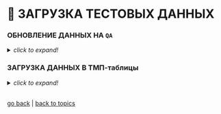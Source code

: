 # 💩 ЗАГРУЗКА ТЕСТОВЫХ ДАННЫХ

### ОБНОВЛЕНИЕ ДАННЫХ НА `QA`

<details><summary><i><h7>click to expand!</h7></i></summary>

1. Открываем **PowerShell 7.1** _(желательно от админа)_

![img1](https://github.com/CrappyCodeMaker/ECCENTEX-KNOWLEGE/blob/main/Content/9%20Delivery/9.3%20Load%20from%20CSV/9.3.4%20Data%20for%20testing/IMG/1.png?raw=true)

2. Переходим в каталог с скриптом `E:\DWH`
```PowerShell
  > cd E:\DWH
```

3. Запускаем скрипт `LoadData_QA.ps1` с нужным параметром
```PowerShell
  # For the 1C archive
  > ./LoadData_QA.ps1 '1C'

  # For the DWH archive
  > ./LoadData_QA.ps1 'DWH'
```
**_NOTE:_** _Для загрузки архива за конкретную дату, необходимо открыть скрипт в редакторе и в соответствующей строке задать маску:
  * `49` при загрузке **DWH**
  * `219` при загрузке **1C**
```PowerShell
  # DEFAULT
  $SearchMask = Get-Date -Format "yyyyMMdd"

  # Format must be: yyyyMMdd
  $SearchMask = "20210729"
```

4. Ждем заверщения 😉

![img2](https://github.com/CrappyCodeMaker/ECCENTEX-KNOWLEGE/blob/main/Content/9%20Delivery/9.3%20Load%20from%20CSV/9.3.4%20Data%20for%20testing/IMG/2.png?raw=true)

</details>

### ЗАГРУЗКА ДАННЫХ В ТМП-таблицы

<details><summary><i><h7>click to expand!</h7></i></summary>

1. Разархивируем архив в папку **`E:\DWH\`** **`toLoad`**
2. Запускаем скрипт `TMP_only.ps1` одним из способов:
    * Через консоль **PowerShell**
    * Руками: кликаем **ПКМ** по файлу => `run with PowerShell`

**_NOTE:_**
1. По дефолту в скрипте заданы логин/пароль **PROD** среды. _(QA данные закомментированы)_
2. Список файлов для загрузки указан на `22` строке. _(Вы можете закомментировать не нужные, при загрузке)_
3. Если запус скрипта производится не от **Админа**:
    * Логи на строках: `61` `62` `63` `65`, нужно закомментировать
    * Строки: `17` и `67`, нужно закомментировать

</details>


<br/>

[go back](https://github.com/CrappyCodeMaker/ECCENTEX-KNOWLEGE/blob/main/Content/9%20Delivery/9.3%20Load%20from%20CSV/LoadCSV.md#%EF%B8%8F-%D0%BF%D1%80%D0%BE%D1%86%D0%B5%D1%81%D1%81-%D0%B7%D0%B0%D0%B3%D1%80%D1%83%D0%B7%D0%BA%D0%B8-%D0%B4%D0%B0%D0%BD%D0%BD%D1%8B%D1%85) | [back to topics](https://github.com/CrappyCodeMaker/ECCENTEX-KNOWLEGE/tree/main/Content/0%20Topics/Topics.md)